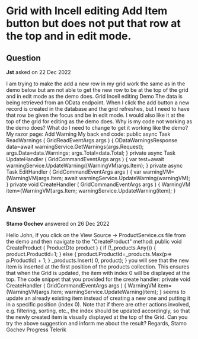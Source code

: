 # Grid with Incell editing Add Item button but does not put that row at the top and in edit mode.

## Question

**Jst** asked on 22 Dec 2022

I am trying to make the add a new row in my grid work the same as in the demo below but am not able to get the new row to be at the top of the grid and in edit mode as the demo does. Grid Incell editing Demo The data is being retrieved from an OData endpoint. When I click the add button a new record is created in the database and the grid refreshes, but I need to have that row be given the focus and be in edit mode. I would also like it at the top of the grid for editing as the demo does. Why is my code not working as the demo does? What do I need to change to get it working like the demo? My razor page: <TelerikGrid SelectionMode="@GridSelectionMode.Single" TItem="@WarningVM" OnRead="@ReadWarnings" EditMode="@GridEditMode.Incell" OnUpdate="@UpdateHandler" OnEdit="@EditHandler" OnCreate="@CreateHandler" OnCancel="@OnCancelHandler" Resizable="true" Reorderable="true" PageSize="15" Navigable="true" Pageable="true" Sortable="true" FilterMode="@GridFilterMode.FilterMenu"> <GridToolBar> <GridCommandButton Command="Add" Icon="add"> Add Warning </GridCommandButton> </GridToolBar> <GridColumns> <GridColumn Title=" " Width="4em" Filterable="false"> <Template> <span class="large-icons"> <TelerikIcon Icon="info-circle" Class="infoIcon"> </TelerikIcon> </span> </Template> </GridColumn> <GridColumn Field="@(nameof(WarningVM.Id))" Width="7em" Editable="false" /> <GridColumn Field="@(nameof(WarningVM.ValueType))" Title="Value Type" /> <GridColumn Field="@(nameof(WarningVM.Value1))" Title="Value #1" /> <GridColumn Field="@(nameof(WarningVM.Value2))" Title="Value #2" /> <GridColumn Field="@(nameof(WarningVM.ReasonAdded))" Title="Reason Added" /> <GridColumn Field="@(nameof(WarningVM.IsActive))" Title="Active" /> <GridCommandColumn Width="250px"> <GridCommandButton Command="Delete" Icon="delete"> </GridCommandButton> <GridCommandButton Command="Save" Icon="save" ShowInEdit="true"> </GridCommandButton> <GridCommandButton Command="Cancel" Icon="cancel" ShowInEdit="true"> </GridCommandButton> </GridCommandColumn> </GridColumns> </TelerikGrid> My back end code: public async Task ReadWarnings ( GridReadEventArgs args ) {
ODataWarningsResponse data=await warningService.GetWarnings(args.Request);
args.Data=data.Warnings;
args.Total=data.Total;
} private async Task UpdateHandler ( GridCommandEventArgs args ) { var test=await warningService.UpdateWarning((WarningVM)args.Item);
} private async Task EditHandler ( GridCommandEventArgs args ) { var warningVM=(WarningVM)args.Item; await warningService.UpdateWarning(warningVM);
} private void CreateHandler ( GridCommandEventArgs args ) {
WarningVM item=(WarningVM)args.Item;
warningService.UpdateWarning(item);
}

## Answer

**Stamo Gochev** answered on 26 Dec 2022

Hello John, If you click on the View Source -> ProductService.cs file from the demo and then navigate to the "CreateProduct" method: public void CreateProduct ( ProductDto product ) { if (!_products.Any())
{
product.ProductId=1;
} else {
product.ProductId=_products.Max(p=> p.ProductId) + 1;
} _products.Insert( 0, product); } you will see that the new item is inserted at the first position of the products collection. This ensures that when the Grid is updated, the item with index 0 will be displayed at the top. The code snippet that you provided for the create handler: private void CreateHandler ( GridCommandEventArgs args ) {
WarningVM item=(WarningVM)args.Item;
warningService.UpdateWarning(item);
} seems to update an already existing item instead of creating a new one and putting it in a specific position (index 0). Note that if there are other actions involved, e.g. filtering, sorting, etc., the index should be updated accordingly, so that the newly created item is visually displayed at the top of the Grid. Can you try the above suggestion and inform me about the result? Regards, Stamo Gochev Progress Telerik
